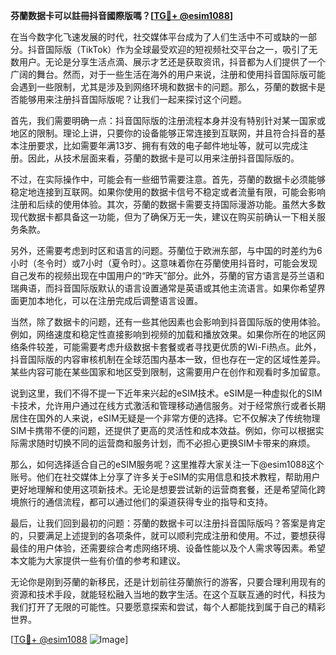 **芬蘭数据卡可以註冊抖音國際版嗎？[[TG💪+ @esim1088](https://t.me/s/esim1088)]**

在当今数字化飞速发展的时代，社交媒体平台成为了人们生活中不可或缺的一部分。抖音国际版（TikTok）作为全球最受欢迎的短视频社交平台之一，吸引了无数用户。无论是分享生活点滴、展示才艺还是获取资讯，抖音都为人们提供了一个广阔的舞台。然而，对于一些生活在海外的用户来说，注册和使用抖音国际版可能会遇到一些限制，尤其是涉及到网络环境和数据卡的问题。那么，芬蘭的数据卡是否能够用来注册抖音国际版呢？让我们一起来探讨这个问题。

首先，我们需要明确一点：抖音国际版的注册流程本身并没有特别针对某一国家或地区的限制。理论上讲，只要你的设备能够正常连接到互联网，并且符合抖音的基本注册要求，比如需要年满13岁、拥有有效的电子邮件地址等，就可以完成注册。因此，从技术层面来看，芬蘭的数据卡是可以用来注册抖音国际版的。

不过，在实际操作中，可能会有一些细节需要注意。首先，芬蘭的数据卡必须能够稳定地连接到互联网。如果你使用的数据卡信号不稳定或者流量有限，可能会影响注册和后续的使用体验。其次，芬蘭的数据卡需要支持国际漫游功能。虽然大多数现代数据卡都具备这一功能，但为了确保万无一失，建议在购买前确认一下相关服务条款。

另外，还需要考虑到时区和语言的问题。芬蘭位于欧洲东部，与中国的时差约为6小时（冬令时）或7小时（夏令时）。这意味着你在芬蘭使用抖音时，可能会发现自己发布的视频出现在中国用户的“昨天”部分。此外，芬蘭的官方语言是芬兰语和瑞典语，而抖音国际版默认的语言设置通常是英语或其他主流语言。如果你希望界面更加本地化，可以在注册完成后调整语言设置。

当然，除了数据卡的问题，还有一些其他因素也会影响到抖音国际版的使用体验。例如，网络速度和稳定性直接影响到视频的加载和播放效果。如果你所在的地区网络条件较差，可能需要考虑升级数据卡套餐或者寻找更优质的Wi-Fi热点。此外，抖音国际版的内容审核机制在全球范围内基本一致，但也存在一定的区域性差异。某些内容可能在某些国家和地区受到限制，这需要用户在创作和观看时多加留意。

说到这里，我们不得不提一下近年来兴起的eSIM技术。eSIM是一种虚拟化的SIM卡技术，允许用户通过在线方式激活和管理移动通信服务。对于经常旅行或者长期居住在国外的人来说，eSIM无疑是一个非常方便的选择。它不仅解决了传统物理SIM卡携带不便的问题，还提供了更高的灵活性和成本效益。例如，你可以根据实际需求随时切换不同的运营商和服务计划，而不必担心更换SIM卡带来的麻烦。

那么，如何选择适合自己的eSIM服务呢？这里推荐大家关注一下@esim1088这个账号。他们在社交媒体上分享了许多关于eSIM的实用信息和技术教程，帮助用户更好地理解和使用这项新技术。无论是想要尝试新的运营商套餐，还是希望简化跨境旅行的通信流程，都可以通过他们的渠道获得专业的指导和支持。

最后，让我们回到最初的问题：芬蘭的数据卡可以注册抖音国际版吗？答案是肯定的，只要满足上述提到的各项条件，就可以顺利完成注册和使用。不过，要想获得最佳的用户体验，还需要综合考虑网络环境、设备性能以及个人需求等因素。希望本文能为大家提供一些有价值的参考和建议。

无论你是刚到芬蘭的新移民，还是计划前往芬蘭旅行的游客，只要合理利用现有的资源和技术手段，就能轻松融入当地的数字生活。在这个互联互通的时代，科技为我们打开了无限的可能性。只要愿意探索和尝试，每个人都能找到属于自己的精彩世界。

[[TG💪+ @esim1088](https://t.me/s/esim1088) ![Image](https://i.postimg.cc/4NQfJmqS/Snipaste-2025-05-13-00-14-12.png)]